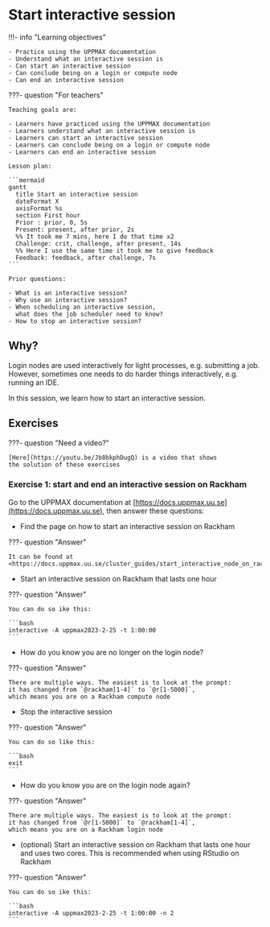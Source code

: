 # Start interactive session

!!!- info "Learning objectives"

    - Practice using the UPPMAX documentation
    - Understand what an interactive session is
    - Can start an interactive session
    - Can conclude being on a login or compute node
    - Can end an interactive session

???- question "For teachers"

    Teaching goals are:

    - Learners have practiced using the UPPMAX documentation
    - Learners understand what an interactive session is
    - Learners can start an interactive session
    - Learners can conclude being on a login or compute node
    - Learners can end an interactive session

    Lesson plan:

    ```mermaid
    gantt
      title Start an interactive session
      dateFormat X
      axisFormat %s
      section First hour
      Prior : prior, 0, 5s
      Present: present, after prior, 2s
      %% It took me 7 mins, here I do that time x2
      Challenge: crit, challenge, after present, 14s
      %% Here I use the same time it took me to give feedback
      Feedback: feedback, after challenge, 7s
    ```

    Prior questions:

    - What is an interactive session?
    - Why use an interactive session?
    - When scheduling an interactive session,
      what does the job scheduler need to know?
    - How to stop an interactive session?

## Why?

Login nodes are used interactively for light processes, e.g. submitting a job.
However, sometimes one needs to do harder things interactively, e.g.
running an IDE.

In this session, we learn how to start an interactive session.

## Exercises

???- question "Need a video?"

    [Here](https://youtu.be/Jb8bkphDugQ) is a video that shows
    the solution of these exercises

### Exercise 1: start and end an interactive session on Rackham

Go to the UPPMAX documentation at
[https://docs.uppmax.uu.se](https://docs.uppmax.uu.se),
then answer these questions:

- Find the page on how to start an interactive session on Rackham

???- question "Answer"

    It can be found at
    <https://docs.uppmax.uu.se/cluster_guides/start_interactive_node_on_rackham/>

- Start an interactive session on Rackham that lasts one hour

???- question "Answer"

    You can do so ike this:

    ```bash
    interactive -A uppmax2023-2-25 -t 1:00:00
    ```

- How do you know you are no longer on the login node?

???- question "Answer"

    There are multiple ways. The easiest is to look at the prompt:
    it has changed from `@rackham[1-4]` to `@r[1-5000]`,
    which means you are on a Rackham compute node

- Stop the interactive session

???- question "Answer"

    You can do so like this:

    ```bash
    exit
    ```

- How do you know you are on the login node again?

???- question "Answer"

    There are multiple ways. The easiest is to look at the prompt:
    it has changed from `@r[1-5000]` to `@rackham[1-4]`,
    which means you are on a Rackham login node

- (optional) Start an interactive session on Rackham that lasts one hour
  and uses two cores. This is recommended when using RStudio on Rackham
  
???- question "Answer"

    You can do so ike this:

    ```bash
    interactive -A uppmax2023-2-25 -t 1:00:00 -n 2
    ```

